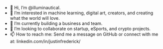 - 👋 Hi, I’m @illuminautical.
- 👀 I’m interested in machine learning, digital art, creators, and creating what the world will love.
- 🌱 I’m currently building a business and team.
- 💞️ I’m looking to collaborate on startup, eSports, and crypto projects.
- 📫 How to reach me: Send me a message on GitHub or connect with me at: linkedin.com/in/justinfrederick/
